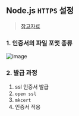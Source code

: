 ## Node.js `HTTPS` 설정
> [참고자료](https://freestrokes.tistory.com/154)

### 1. 인증서의 파일 포맷 종류
![image](https://user-images.githubusercontent.com/61215550/189014171-17211a05-4c2e-41fd-ab91-f259451eda3f.png)

### 2. 발급 과정
1. ssl 인증서 발급
  1. `open ssl`
  2. `mkcert`
2. 인증서 적용
